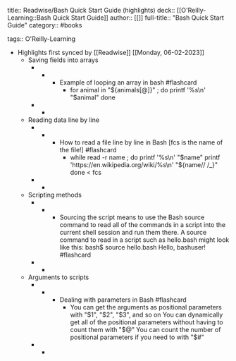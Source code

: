 title:: Readwise/Bash Quick Start Guide (highlights)
deck:: [[O'Reilly-Learning::Bash Quick Start Guide]]
author:: [[]]
full-title:: "Bash Quick Start Guide"
category:: #books

tags:: O'Reilly-Learning

- Highlights first synced by [[Readwise]] [[Monday, 06-02-2023]]
	- Saving fields into arrays
		- -
			- Example of looping an array in bash #flashcard
				- for animal in "${animals[@]}" ; do
				        printf '%s\n' "$animal"
				    done
		- -
	- Reading data line by line
		- -
			- How to read a file line by line in Bash [fcs is the name of the file!] #flashcard
				- while read -r name ; do
				    printf '%s\n' "$name"
				    printf 'https://en.wikipedia.org/wiki/%s\n' "${name// /_}"
				  done < fcs
		- -
	- Scripting methods
		- -
			- Sourcing the script means to use the Bash source command to read all of the commands in a script into the current shell session and run them there. A source command to read in a script such as hello.bash might look like this:
			  bash$ source hello.bash
			  Hello, bashuser! #flashcard
		- -
	- Arguments to scripts
		- -
			- Dealing with parameters in Bash #flashcard
				- You can get the arguments as positional parameters with "$1", "$2", "$3", and so on
				  You can dynamically get all of the positional parameters without having to count them with "$@"
				  You can count the number of positional parameters if you need to with "$#"
		- -